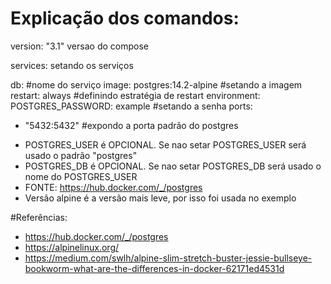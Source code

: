 ﻿# Explicação dos comandos:

version: "3.1" versao do compose

services: setando os serviços

db: #nome do serviço
image: postgres:14.2-alpine #setando a imagem
restart: always #definindo estratégia de restart
environment:
POSTGRES_PASSWORD: example #setando a senha
ports:
- "5432:5432" #expondo a porta padrão do postgres

* POSTGRES_USER é OPCIONAL. Se nao setar POSTGRES_USER será usado o padrão "postgres"
* POSTGRES_DB é OPCIONAL. Se nao setar POSTGRES_DB será usado o nome do POSTGRES_USER
* FONTE: https://hub.docker.com/_/postgres
* Versão alpine é a versão mais leve, por isso foi usada no exemplo

#Referências:
* https://hub.docker.com/_/postgres
* https://alpinelinux.org/
* https://medium.com/swlh/alpine-slim-stretch-buster-jessie-bullseye-bookworm-what-are-the-differences-in-docker-62171ed4531d